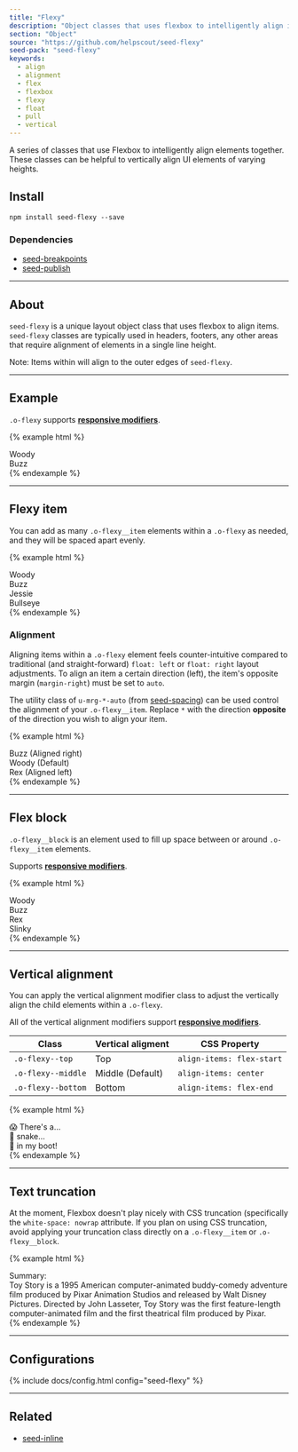```yaml
---
title: "Flexy"
description: "Object classes that uses flexbox to intelligently align items together."
section: "Object"
source: "https://github.com/helpscout/seed-flexy"
seed-pack: "seed-flexy"
keywords:
  - align
  - alignment
  - flex
  - flexbox
  - flexy
  - float
  - pull
  - vertical
---
```



A series of classes that use Flexbox to intelligently align elements together. These classes can be helpful to vertically align UI elements of varying heights.


## Install

```
npm install seed-flexy --save
```



### Dependencies

* [seed-breakpoints](/seed/packs/seed-breakpoints)
* [seed-publish](/seed/packs/seed-publish)



---


## About

`seed-flexy` is a unique layout object class that uses flexbox to align items. `seed-flexy` classes are typically used in headers, footers, any other areas that require alignment of elements in a single line height.

Note: Items within will align to the outer edges of `seed-flexy`.


---



## Example

`.o-flexy` supports **[responsive modifiers](/seed/packs/seed-breakpoints/#responsive-modifiers)**.

{% example html %}
<div class="o-flexy">
  <div class="o-flexy__item">
    Woody
  </div>
  <div class="o-flexy__item">
    Buzz
  </div>
</div>
{% endexample %}



---



## Flexy item

You can add as many `.o-flexy__item` elements within a `.o-flexy` as needed, and they will be spaced apart evenly.

{% example html %}
<div class="o-flexy">
  <div class="o-flexy__item">
    Woody
  </div>
  <div class="o-flexy__item">
    Buzz
  </div>
  <div class="o-flexy__item">
    Jessie
  </div>
  <div class="o-flexy__item">
    Bullseye
  </div>
</div>
{% endexample %}


### Alignment

Aligning items within a `.o-flexy` element feels counter-intuitive compared to traditional (and straight-forward) `float: left` or `float: right` layout adjustments. To align an item a certain direction (left), the item's opposite margin (`margin-right`) must be set to `auto`.

The utility class of `u-mrg-*-auto` (from [seed-spacing](/seed/packs/seed-spacing)) can be used control the alignment of your `.o-flexy__item`. Replace `*` with the direction **opposite** of the direction you wish to align your item.

{% example html %}
<div class="o-flexy">
  <div class="o-flexy__item u-mrg-l-auto">
    Buzz (Aligned right)
  </div>
</div>
<div class="o-flexy">
  <div class="o-flexy__item">
    Woody (Default)
  </div>
  <div class="o-flexy__item u-mrg-r-auto">
    Rex (Aligned left)
  </div>
</div>
{% endexample %}



---



## Flex block

``.o-flexy__block`` is an element used to fill up space between or around `.o-flexy__item` elements.

Supports **[responsive modifiers](/seed/packs/seed-breakpoints/#responsive-modifiers)**.

{% example html %}
<div class="o-flexy">
  <div class="o-flexy__item">
    Woody
  </div>
  <div class="o-flexy__item">
    Buzz
  </div>
  <div class="o-flexy__block">
    Rex
  </div>
  <div class="o-flexy__item">
    Slinky
  </div>
</div>
{% endexample %}



---



## Vertical alignment

You can apply the vertical alignment modifier class to adjust the vertically align the child elements within a `.o-flexy`.

All of the vertical alignment modifiers support **[responsive modifiers](/seed/packs/seed-breakpoints/#responsive-modifiers)**.


| Class              | Vertical aligment | CSS Property              |
| ---                | ---               | ---                       |
| `.o-flexy--top`    | Top               | `align-items: flex-start` |
| `.o-flexy--middle` | Middle (Default)  | `align-items: center`     |
| `.o-flexy--bottom` | Bottom            | `align-items: flex-end`   |


{% example html %}
<div class="o-flexy o-flexy--top">
  <div class="o-flexy__item">
    <span class="text-muted">😱 There's a…</span>
  </div>
</div>
<div class="o-flexy o-flexy--middle">
  <div class="o-flexy__item">
    <span class="text-muted">🐍 snake…</span>
  </div>
</div>
<div class="o-flexy o-flexy--bottom">
  <div class="o-flexy__item">
    <span class="text-muted">👢 in my boot!</span>
  </div>
</div>
{% endexample %}


---


## Text truncation

At the moment, Flexbox doesn't play nicely with CSS truncation (specifically the `white-space: nowrap` attribute. If you plan on using CSS truncation, avoid applying your truncation class directly on a `.o-flexy__item` or `.o-flexy__block`.

{% example html %}
<div class="o-flexy">
  <div class="o-flexy__item">
    Summary:
  </div>
  <div class="o-flexy__block">
    <div class="tx-truncate">
      Toy Story is a 1995 American computer-animated buddy-comedy adventure film produced
      by Pixar Animation Studios and released by Walt Disney Pictures. Directed by John Lasseter,
      Toy Story was the first feature-length computer-animated film and the first theatrical
      film produced by Pixar.
    </div>
  </div>
</div>
{% endexample %}



---



## Configurations

{% include docs/config.html config="seed-flexy" %}



---



## Related

* [seed-inline](/seed/packs/seed-inline)
